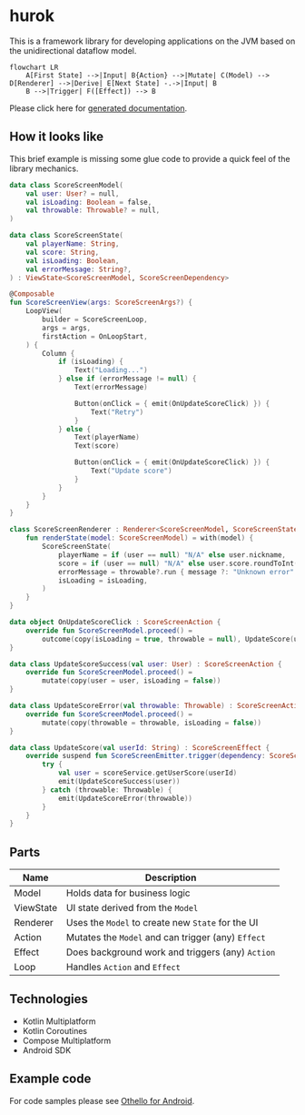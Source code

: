 # hurok

This is a framework library for developing applications on the JVM based on the unidirectional dataflow model.

```mermaid
flowchart LR
    A[First State] -->|Input| B{Action} -->|Mutate| C(Model) --> D[Renderer] -->|Derive| E[Next State] -.->|Input| B
    B -->|Trigger| F([Effect]) --> B
```

Please click here for [generated documentation](https://atomgomba.github.io/hurok/).

## How it looks like

This brief example is missing some glue code to provide a quick feel of the library mechanics.

```kotlin
data class ScoreScreenModel(
    val user: User? = null,
    val isLoading: Boolean = false,
    val throwable: Throwable? = null,
)

data class ScoreScreenState(
    val playerName: String,
    val score: String,
    val isLoading: Boolean,
    val errorMessage: String?,
) : ViewState<ScoreScreenModel, ScoreScreenDependency>

@Composable
fun ScoreScreenView(args: ScoreScreenArgs?) {
    LoopView(
        builder = ScoreScreenLoop,
        args = args,
        firstAction = OnLoopStart,
    ) {
        Column {
            if (isLoading) {
                Text("Loading...")
            } else if (errorMessage != null) {
                Text(errorMessage)

                Button(onClick = { emit(OnUpdateScoreClick) }) {
                    Text("Retry")
                }
            } else {
                Text(playerName)
                Text(score)

                Button(onClick = { emit(OnUpdateScoreClick) }) {
                    Text("Update score")
                }
            }
        }
    }
}

class ScoreScreenRenderer : Renderer<ScoreScreenModel, ScoreScreenState> {
    fun renderState(model: ScoreScreenModel) = with(model) {
        ScoreScreenState(
            playerName = if (user == null) "N/A" else user.nickname,
            score = if (user == null) "N/A" else user.score.roundToInt().toString(),
            errorMessage = throwable?.run { message ?: "Unknown error" },
            isLoading = isLoading,
        )
    }
}

data object OnUpdateScoreClick : ScoreScreenAction {
    override fun ScoreScreenModel.proceed() =
        outcome(copy(isLoading = true, throwable = null), UpdateScore(user.id))
}

data class UpdateScoreSuccess(val user: User) : ScoreScreenAction {
    override fun ScoreScreenModel.proceed() =
        mutate(copy(user = user, isLoading = false))
}

data class UpdateScoreError(val throwable: Throwable) : ScoreScreenAction {
    override fun ScoreScreenModel.proceed() =
        mutate(copy(throwable = throwable, isLoading = false))
}

data class UpdateScore(val userId: String) : ScoreScreenEffect {
    override suspend fun ScoreScreenEmitter.trigger(dependency: ScoreScreenDependencv) {
        try {
            val user = scoreService.getUserScore(userId)
            emit(UpdateScoreSuccess(user))
        } catch (throwable: Throwable) {
            emit(UpdateScoreError(throwable))
        }
    }
}
```

## Parts

| Name      | Description                                        |
|-----------|----------------------------------------------------|
| Model     | Holds data for business logic                      |
| ViewState | UI state derived from the `Model`                  |
| Renderer  | Uses the `Model` to create new `State` for the UI  |
| Action    | Mutates the `Model` and can trigger (any) `Effect` |
| Effect    | Does background work and triggers (any) `Action`   |
| Loop      | Handles `Action` and `Effect`                      |

## Technologies

* Kotlin Multiplatform
* Kotlin Coroutines
* Compose Multiplatform
* Android SDK

## Example code

For code samples please see [Othello for Android](https://github.com/atomgomba/othello).
